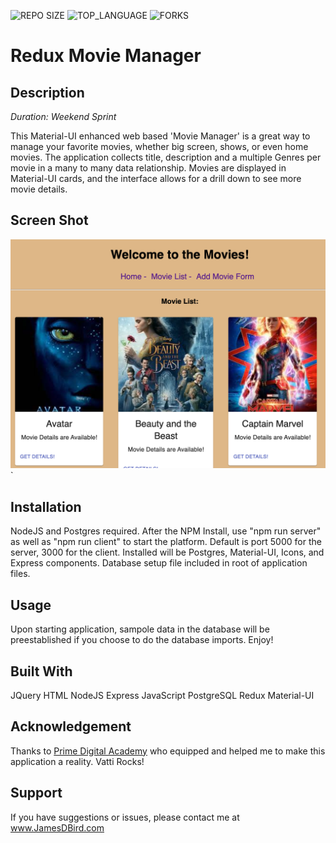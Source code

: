 <!-- ![MIT LICENSE](https://img.shields.io/github/license/jbird55044/weekend-redux-feedback-loop.svg?style=flat-square) -->
![REPO SIZE](https://img.shields.io/github/repo-size/jbird55044/weekend_movie_sagas.svg?style=flat-square)
![TOP_LANGUAGE](https://img.shields.io/github/languages/top/jbird55044/weekend_movie_sagas.svg?style=flat-square)
![FORKS](https://img.shields.io/github/forks/jbird55044/weekend_movie_sagas.svg?style=social)

# Redux Movie Manager

## Description

_Duration: Weekend Sprint_

This Material-UI enhanced web based 'Movie Manager' is a great way to manage your favorite movies, whether big screen, shows, or even home movies.  The application collects title, description and a multiple Genres per movie in a many to many data relationship.  Movies are displayed in Material-UI cards, and the interface allows for a drill down to see more movie details.

<!-- To see the fully functional site, please visit: [DEPLOYED VERSION OF APP](https://www.JamesDBird.me) -->

## Screen Shot

![SCREEN_SHOT](images/screen_shot.png)`



## Installation

NodeJS and Postgres required.  After the NPM Install, use "npm run server" as well as "npm run client" to start the platform.  Default is port 5000 for the server, 3000 for the client.  Installed will be Postgres, Material-UI, Icons, and Express components.  Database setup file included in root of application files. 

## Usage
Upon starting application, sampole data in the database will be preestablished if you choose to do the database imports.  Enjoy!


## Built With

JQuery
HTML
NodeJS
Express
JavaScript
PostgreSQL
Redux
Material-UI


## Acknowledgement
Thanks to [Prime Digital Academy](www.primeacademy.io) who equipped and helped me to make this application a reality.  Vatti Rocks!

## Support
If you have suggestions or issues, please contact me at www.JamesDBird.com